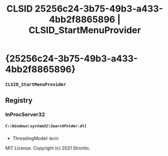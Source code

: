 ﻿---
title: "CLSID 25256c24-3b75-49b3-a433-4bb2f8865896 | CLSID_StartMenuProvider"
excerpt: What is COM-Object CLSID 25256c24-3b75-49b3-a433-4bb2f8865896?
---

# {25256c24-3b75-49b3-a433-4bb2f8865896}

### `CLSID_StartMenuProvider`

## Registry


### InProcServer32

##### `C:\Windows\system32\SearchFolder.dll`
* ThreadingModel: `Both`

MIT License. Copyright (c) 2021 Strontic.



